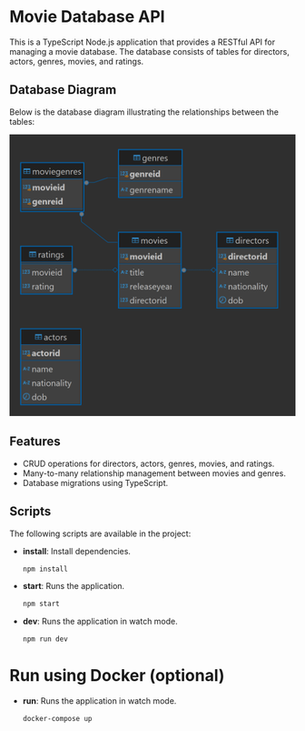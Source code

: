 # Movie Database API

This is a TypeScript Node.js application that provides a RESTful API for managing a movie database. The database consists of tables for directors, actors, genres, movies, and ratings.

## Database Diagram

Below is the database diagram illustrating the relationships between the tables:

![Database Diagram](db.png)

## Features

- CRUD operations for directors, actors, genres, movies, and ratings.
- Many-to-many relationship management between movies and genres.
- Database migrations using TypeScript.

## Scripts

The following scripts are available in the project:

- **install**: Install dependencies.
  ```bash
  npm install

- **start**: Runs the application.
  ```bash
  npm start

- **dev**: Runs the application in watch mode.
  ```bash
  npm run dev

# Run using Docker (optional)
- **run**: Runs the application in watch mode.
  ```bash
  docker-compose up
